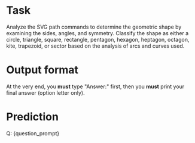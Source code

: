 # Task
Analyze the SVG path commands to determine the geometric shape by examining the sides, angles, and symmetry. Classify the shape as either a circle, triangle, square, rectangle, pentagon, hexagon, heptagon, octagon, kite, trapezoid, or sector based on the analysis of arcs and curves used.

# Output format
At the very end, you **must** type "Answer:" first, then you **must** print your final answer (option letter only).

# Prediction
Q: {question_prompt}